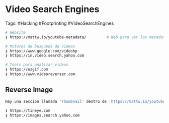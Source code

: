 # Video Search Engines 

Tags: #Hacking #Footprinting #VideoSearchEngines 

```bash 
# Website 
❯ https://mattw.io/youtube-metadata/         # Web para ver los metadatos de un video en especifico de Youtube

# Motores de busqueda de videos 
❯ https://www.google.com/videohp
❯ https://in.video.search.yahoo.com

# Tools para analizar videos 
❯ https://ezgif.com
❯ https://www.videoreverser.com
```

## Reverse Image 

```bash 
Hay una seccion llamada 'Thumbnail' dentro de 'https://mattw.io/youtube-metadata/' donde se puede hacer 'reverse image' a los resultados la cual usara la herramienta de 'Google lens'

❯ https://tineye.com
❯ https://images.search.yahoo.com
```